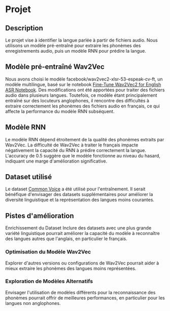 # Projet
## Description
Le projet vise à identifier la langue parlée à partir de fichiers audio. Nous utilisons un modèle pré-entraîné pour extraire les phonèmes des enregistrements audio, puis un modèle RNN pour prédire la langue.

## Modèle pré-entraîné Wav2Vec
Nous avons choisi le modèle facebook/wav2vec2-xlsr-53-espeak-cv-ft, un modèle multilingue, basé sur le notebook [Fine-Tune Wav2Vec2 for English ASR Notebook](https://colab.research.google.com/drive/1FjTsqbYKphl9kL-eILgUc-bl4zVThL8F?usp=sharing). Des modifications ont été apportées pour traiter des fichiers audio dans plusieurs langues. Toutefois, ce modèle étant principalement entraîné sur des locuteurs anglophones, il rencontre des difficultés à extraire correctement les phonèmes des fichiers audio en français, ce qui affecte la performance du modèle RNN subséquent.

## Modèle RNN
Le modèle RNN dépend étroitement de la qualité des phonèmes extraits par Wav2Vec. La difficulté de Wav2Vec à traiter le français impacte négativement la capacité du RNN à prédire correctement la langue. L'accuracy de 0.5 suggère que le modèle fonctionne au niveau du hasard, indiquant une marge d'amélioration significative.

## Dataset utilisé
Le dataset [Common Voice](https://huggingface.co/datasets/common_language/blob/main/data/CommonLanguage.zip) a été utilisé pour l'entraînement. Il serait bénéfique d'envisager des datasets supplémentaires pour améliorer la diversité linguistique et la représentation des langues moins courantes.

## Pistes d'amélioration
Enrichissement du Dataset
Inclure des datasets avec une plus grande variété linguistique pourrait améliorer la capacité du modèle à reconnaître des langues autres que l'anglais, en particulier le français.

### Optimisation du Modèle Wav2Vec
Explorer d'autres versions ou configurations de Wav2Vec pourrait aider à mieux extraire les phonèmes des langues moins représentées.

### Exploration de Modèles Alternatifs
Envisager l'utilisation de modèles différents pour la reconnaissance des phonèmes pourrait offrir de meilleures performances, en particulier pour les langues non anglophones.

